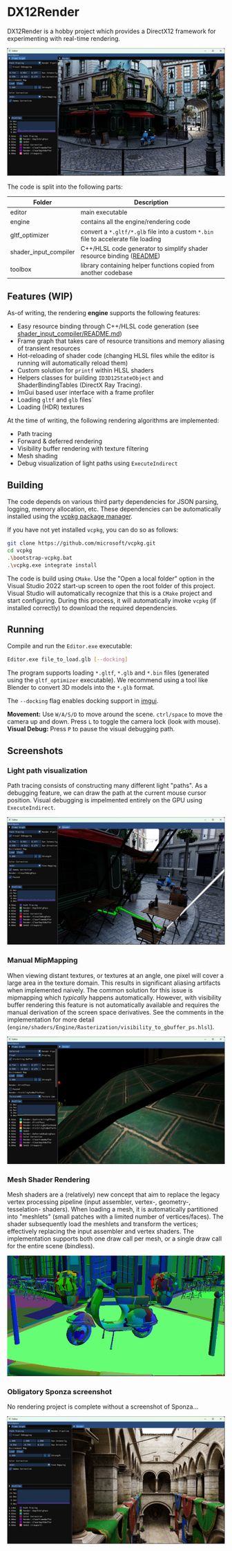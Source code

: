 # DX12Render
DX12Render is a hobby project which provides a DirectX12 framework for experimenting with real-time rendering.

![Screenshot1](images/screenshot1.png)

The code is split into the following parts:

| Folder | Description |
| --- | ---|
| editor | main executable |
| engine | contains all the engine/rendering code |
| gltf_optimizer | convert a `*.gltf/*.glb` file into a custom `*.bin` file to accelerate file loading |
| shader_input_compiler | C++/HLSL code generator to simplify shader resource binding ([README](shader_input_compiler/README.md)) |
| toolbox | library containing helper functions copied from another codebase |

## Features (WIP)
As-of writing, the rendering **engine** supports the following features:
 * Easy resource binding through C++/HLSL code generation (see [shader_input_compiler/README.md](shader_input_compiler/README.md))
 * Frame graph that takes care of resource transitions and memory aliasing of transient resources
 * Hot-reloading of shader code (changing HLSL files while the editor is running will automatically reload them)
 * Custom solution for `printf` within HLSL shaders
 * Helpers classes for building `ID3D12StateObject` and ShaderBindingTables (DirectX Ray Tracing).
 * ImGui based user interface with a frame profiler
 * Loading `gltf` and `glb` files`
 * Loading (HDR) textures

At the time of writing, the following rendering algorithms are implemented:
 * Path tracing
 * Forward & deferred rendering
 * Visibility buffer rendering with texture filtering
 * Mesh shading
 * Debug visualization of light paths using `ExecuteIndirect`

## Building
The code depends on various third party dependencies for JSON parsing, logging, memory allocation, etc.
These dependencies can be automatically installed using the [vcpkg package manager](https://github.com/microsoft/vcpkg).

If you have not yet installed `vcpkg`, you can do so as follows:
```bash
git clone https://github.com/microsoft/vcpkg.git
cd vcpkg
.\bootstrap-vcpkg.bat
.\vcpkg.exe integrate install
```

The code is build using `CMake`.
Use the "Open a local folder" option in the Visual Studio 2022 start-up screen to open the root folder of this project.
Visual Studio will automatically recognize that this is a `CMake` project and start configuring.
During this process, it will automatically invoke `vcpkg` (if installed correctly) to download the required dependencies.

## Running
Compile and run the `Editor.exe` executable:
```bash
Editor.exe file_to_load.glb [--docking]
```

The program supports loading `*.gltf`, `*.glb` and `*.bin` files (generated using the `gltf_optimizer` executable).
We recommend using a tool like Blender to convert 3D models into the `*.glb` format.

The `--docking` flag enables docking support in [imgui](https://github.com/ocornut/imgui/).

**Movement:** Use `W/A/S/D` to move around the scene. `ctrl/space` to move the camera up and down. Press `L` to toggle the camera lock (look with mouse).
**Visual Debug:** Press `P` to pause the visual debugging path.

## Screenshots
### Light path visualization
Path tracing consists of constructing many different light "paths". As a debugging feature, we can draw the path at the current mouse cursor position. Visual debugging is impelmented entirely on the GPU using `ExecuteIndirect`.

![Screenshot2](images/light_path_visualization.png)

### Manual MipMapping
When viewing distant textures, or textures at an angle, one pixel will cover a large area in the texture domain. This results in significant aliasing artifacts when implemented naively. The common solution for this issue is mipmapping which *typically* happens automatically. However, with visibility buffer rendering this feature is not automatically available and requires the manual derivation of the screen space derivatives. See the comments in the implementation for more detail (`engine/shaders/Engine/Rasterization/visibility_to_gbuffer_ps.hlsl`).

![Screenshot2](images/manual_mipmap.png)

### Mesh Shader Rendering
Mesh shaders are a (relatively) new concept that aim to replace the legacy vertex processing pipeline (input assembler, vertex-, geometry-, tesselation- shaders). When loading a mesh, it is automatically partitioned into "meshlets" (small patches with a limited number of vertices/faces). The shader subsequently load the meshlets and transform the vertices; effectively replacing the input assembler and vertex shaders. The implementation supports both one draw call per mesh, or a single draw call for the entire scene (bindless).

![Screenshot2](images/meshlets.png)

### Obligatory Sponza screenshot
No rendering project is complete without a screenshot of Sponza...

![Screenshot2](images/screenshot2.png)
